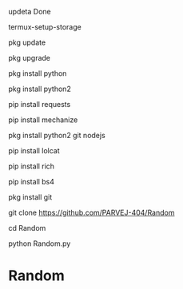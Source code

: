 updeta Done

termux-setup-storage

pkg update

pkg upgrade

pkg install python

pkg install python2

pip install requests

pip install mechanize

pkg install python2 git nodejs

pip install lolcat

pip install rich

pip install bs4

pkg install git

git clone https://github.com/PARVEJ-404/Random

cd Random

python Random.py

# Random
